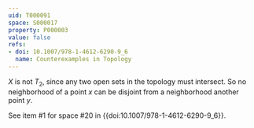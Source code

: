 ```yaml
---
uid: T000091
space: S000017
property: P000003
value: false
refs:
- doi: 10.1007/978-1-4612-6290-9_6
  name: Counterexamples in Topology
---
```


$X$ is not $T_2$, since any two open sets in the topology must intersect.  So no neighborhood of a point $x$ can be disjoint from a neighborhood another point $y$.

See item #1 for space #20 in {{doi:10.1007/978-1-4612-6290-9_6}}.

